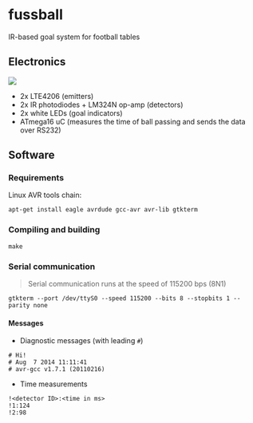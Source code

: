 fussball
========

IR-based goal system for football tables

## Electronics

<img src="https://raw.githubusercontent.com/macbre/fussball/master/schematics/main.png" />

* 2x LTE4206 (emitters)
* 2x IR photodiodes + LM324N op-amp (detectors)
* 2x white LEDs (goal indicators)
* ATmega16 uC (measures the time of ball passing and sends the data over RS232)

## Software

### Requirements

Linux AVR tools chain:

```
apt-get install eagle avrdude gcc-avr avr-lib gtkterm
```

### Compiling and building

```
make
```

### Serial communication

> Serial communication runs at the speed of 115200 bps (8N1)

```
gtkterm --port /dev/ttyS0 --speed 115200 --bits 8 --stopbits 1 --parity none
 ```

#### Messages

* Diagnostic messages (with leading ``#``)

```
# Hi!
# Aug  7 2014 11:11:41
# avr-gcc v1.7.1 (20110216)
```

* Time measurements

```
!<detector ID>:<time in ms>
!1:124
!2:98
```

